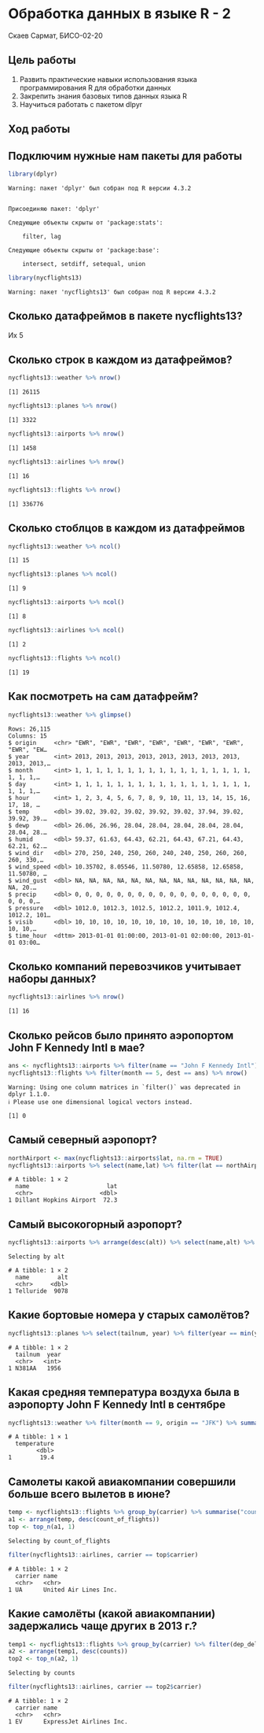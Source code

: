 # Обработка данных в языке R - 2
Скаев Сармат, БИСО-02-20

## Цель работы

1.  Развить практические навыки использования языка программирования R
    для обработки данных
2.  Закрепить знания базовых типов данных языка R
3.  Научиться работать с пакетом dlpyr

## Ход работы

## Подключим нужные нам пакеты для работы

``` r
library(dplyr)
```

    Warning: пакет 'dplyr' был собран под R версии 4.3.2


    Присоединяю пакет: 'dplyr'

    Следующие объекты скрыты от 'package:stats':

        filter, lag

    Следующие объекты скрыты от 'package:base':

        intersect, setdiff, setequal, union

``` r
library(nycflights13)
```

    Warning: пакет 'nycflights13' был собран под R версии 4.3.2

## Сколько датафреймов в пакете nycflights13?

Их 5

## Сколько строк в каждом из датафреймов?

``` r
nycflights13::weather %>% nrow()
```

    [1] 26115

``` r
nycflights13::planes %>% nrow()
```

    [1] 3322

``` r
nycflights13::airports %>% nrow()
```

    [1] 1458

``` r
nycflights13::airlines %>% nrow()
```

    [1] 16

``` r
nycflights13::flights %>% nrow()
```

    [1] 336776

## Сколько стоблцов в каждом из датафреймов

``` r
nycflights13::weather %>% ncol()
```

    [1] 15

``` r
nycflights13::planes %>% ncol()
```

    [1] 9

``` r
nycflights13::airports %>% ncol()
```

    [1] 8

``` r
nycflights13::airlines %>% ncol()
```

    [1] 2

``` r
nycflights13::flights %>% ncol()
```

    [1] 19

## Как посмотреть на сам датафрейм?

``` r
nycflights13::weather %>% glimpse()
```

    Rows: 26,115
    Columns: 15
    $ origin     <chr> "EWR", "EWR", "EWR", "EWR", "EWR", "EWR", "EWR", "EWR", "EW…
    $ year       <int> 2013, 2013, 2013, 2013, 2013, 2013, 2013, 2013, 2013, 2013,…
    $ month      <int> 1, 1, 1, 1, 1, 1, 1, 1, 1, 1, 1, 1, 1, 1, 1, 1, 1, 1, 1, 1,…
    $ day        <int> 1, 1, 1, 1, 1, 1, 1, 1, 1, 1, 1, 1, 1, 1, 1, 1, 1, 1, 1, 1,…
    $ hour       <int> 1, 2, 3, 4, 5, 6, 7, 8, 9, 10, 11, 13, 14, 15, 16, 17, 18, …
    $ temp       <dbl> 39.02, 39.02, 39.02, 39.92, 39.02, 37.94, 39.02, 39.92, 39.…
    $ dewp       <dbl> 26.06, 26.96, 28.04, 28.04, 28.04, 28.04, 28.04, 28.04, 28.…
    $ humid      <dbl> 59.37, 61.63, 64.43, 62.21, 64.43, 67.21, 64.43, 62.21, 62.…
    $ wind_dir   <dbl> 270, 250, 240, 250, 260, 240, 240, 250, 260, 260, 260, 330,…
    $ wind_speed <dbl> 10.35702, 8.05546, 11.50780, 12.65858, 12.65858, 11.50780, …
    $ wind_gust  <dbl> NA, NA, NA, NA, NA, NA, NA, NA, NA, NA, NA, NA, NA, NA, 20.…
    $ precip     <dbl> 0, 0, 0, 0, 0, 0, 0, 0, 0, 0, 0, 0, 0, 0, 0, 0, 0, 0, 0, 0,…
    $ pressure   <dbl> 1012.0, 1012.3, 1012.5, 1012.2, 1011.9, 1012.4, 1012.2, 101…
    $ visib      <dbl> 10, 10, 10, 10, 10, 10, 10, 10, 10, 10, 10, 10, 10, 10, 10,…
    $ time_hour  <dttm> 2013-01-01 01:00:00, 2013-01-01 02:00:00, 2013-01-01 03:00…

## Сколько компаний перевозчиков учитывает наборы данных?

``` r
nycflights13::airlines %>% nrow()
```

    [1] 16

## Сколько рейсов было принято аэропортом John F Kennedy Intl в мае?

``` r
ans <- nycflights13::airports %>% filter(name == "John F Kennedy Intl") %>% select(faa)
nycflights13::flights %>% filter(month == 5, dest == ans) %>% nrow()
```

    Warning: Using one column matrices in `filter()` was deprecated in dplyr 1.1.0.
    ℹ Please use one dimensional logical vectors instead.

    [1] 0

## Самый северный аэропорт?

``` r
northAirport <- max(nycflights13::airports$lat, na.rm = TRUE)
nycflights13::airports %>% select(name,lat) %>% filter(lat == northAirport)
```

    # A tibble: 1 × 2
      name                      lat
      <chr>                   <dbl>
    1 Dillant Hopkins Airport  72.3

## Самый высокогорный аэропорт?

``` r
nycflights13::airports %>% arrange(desc(alt)) %>% select(name,alt) %>% top_n(1)
```

    Selecting by alt

    # A tibble: 1 × 2
      name        alt
      <chr>     <dbl>
    1 Telluride  9078

## Какие бортовые номера у старых самолётов?

``` r
nycflights13::planes %>% select(tailnum, year) %>% filter(year == min(year, na.rm = TRUE))
```

    # A tibble: 1 × 2
      tailnum  year
      <chr>   <int>
    1 N381AA   1956

## Какая средняя температура воздуха была в аэропорту John F Kennedy Intl в сентябре

``` r
nycflights13::weather %>% filter(month == 9, origin == "JFK") %>% summarise("temperature" = ((temp_mean = mean(temp, 0, na.rm = TRUE))-32)*0.55556)
```

    # A tibble: 1 × 1
      temperature
            <dbl>
    1        19.4

## Самолеты какой авиакомпании совершили больше всего вылетов в июне?

``` r
temp <- nycflights13::flights %>% group_by(carrier) %>% summarise("count_of_flights" = n())
a1 <- arrange(temp, desc(count_of_flights))
top <- top_n(a1, 1)
```

    Selecting by count_of_flights

``` r
filter(nycflights13::airlines, carrier == top$carrier)
```

    # A tibble: 1 × 2
      carrier name                 
      <chr>   <chr>                
    1 UA      United Air Lines Inc.

## Какие самолёты (какой авиакомпании) задержались чаще других в 2013 г.?

``` r
temp1 <- nycflights13::flights %>% group_by(carrier) %>% filter(dep_delay > 0, arr_delay > 0) %>% summarise("counts" = n())
a2 <- arrange(temp1, desc(counts))
top2 <- top_n(a2, 1)
```

    Selecting by counts

``` r
filter(nycflights13::airlines, carrier == top2$carrier)
```

    # A tibble: 1 × 2
      carrier name                    
      <chr>   <chr>                   
    1 EV      ExpressJet Airlines Inc.
